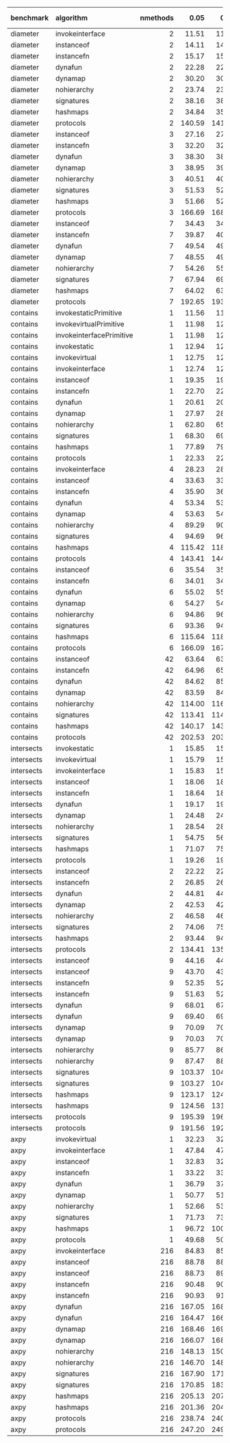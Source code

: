 |benchmark  |algorithm                | nmethods|   0.05|   0.50|   0.95|   mean| overhead 0.05| overhead 0.50| overhead 0.95| overhead mean| ns per op| overhead ns per op|
|:----------|:------------------------|--------:|------:|------:|------:|------:|-------------:|-------------:|-------------:|-------------:|---------:|------------------:|
|diameter   |invokeinterface          |        2|  11.51|  11.53|  11.55|  11.53|         -0.04|         -0.04|         -0.04|         -0.04|     11.00|              -2.49|
|diameter   |instanceof               |        2|  14.11|  14.15|  14.17|  14.14|          0.00|          0.00|          0.00|          0.00|     13.48|               0.00|
|diameter   |instancefn               |        2|  15.17|  15.22|  15.24|  15.20|          0.02|          0.02|          0.02|          0.02|     14.50|               1.02|
|diameter   |dynafun                  |        2|  22.28|  22.34|  22.39|  22.34|          0.12|          0.12|          0.12|          0.12|     21.30|               7.82|
|diameter   |dynamap                  |        2|  30.20|  30.52|  30.53|  30.37|          0.23|          0.24|          0.23|          0.23|     28.97|              15.49|
|diameter   |nohierarchy              |        2|  23.74|  23.94|  23.96|  23.86|          0.14|          0.14|          0.14|          0.14|     22.76|               9.27|
|diameter   |signatures               |        2|  38.16|  38.65|  39.03|  38.64|          0.35|          0.36|          0.35|          0.35|     36.85|              23.37|
|diameter   |hashmaps                 |        2|  34.84|  35.14|  35.42|  35.15|          0.30|          0.30|          0.30|          0.30|     33.52|              20.04|
|diameter   |protocols                |        2| 140.59| 141.15| 142.79| 141.73|          1.85|          1.84|          1.82|          1.84|    135.17|             121.69|
|diameter   |instanceof               |        3|  27.16|  27.22|  27.25|  27.21|          0.00|          0.00|          0.00|          0.00|     25.95|               0.00|
|diameter   |instancefn               |        3|  32.20|  32.33|  32.34|  32.27|          0.08|          0.08|          0.07|          0.07|     30.78|               4.82|
|diameter   |dynafun                  |        3|  38.30|  38.59|  38.94|  38.63|          0.17|          0.17|          0.17|          0.17|     36.85|              10.89|
|diameter   |dynamap                  |        3|  38.95|  39.05|  39.37|  39.16|          0.18|          0.17|          0.17|          0.17|     37.34|              11.39|
|diameter   |nohierarchy              |        3|  40.51|  40.88|  41.31|  41.00|          0.20|          0.20|          0.20|          0.20|     39.10|              13.14|
|diameter   |signatures               |        3|  51.53|  52.40|  53.09|  52.34|          0.36|          0.37|          0.37|          0.37|     49.91|              23.96|
|diameter   |hashmaps                 |        3|  51.66|  52.31|  53.01|  52.38|          0.37|          0.37|          0.37|          0.37|     49.95|              24.00|
|diameter   |protocols                |        3| 166.69| 168.31| 169.96| 168.42|          2.08|          2.08|          2.05|          2.06|    160.62|             134.67|
|diameter   |instanceof               |        7|  34.43|  34.53|  34.64|  34.54|          0.00|          0.00|          0.00|          0.00|     32.94|               0.00|
|diameter   |instancefn               |        7|  39.87|  40.26|  40.40|  40.14|          0.08|          0.09|          0.09|          0.09|     38.28|               5.35|
|diameter   |dynafun                  |        7|  49.54|  49.83|  50.74|  50.15|          0.24|          0.24|          0.24|          0.24|     47.83|              14.89|
|diameter   |dynamap                  |        7|  48.55|  49.51|  49.69|  49.11|          0.22|          0.23|          0.23|          0.22|     46.83|              13.90|
|diameter   |nohierarchy              |        7|  54.26|  55.03|  55.42|  54.85|          0.31|          0.32|          0.31|          0.31|     52.31|              19.37|
|diameter   |signatures               |        7|  67.94|  69.85|  70.51|  69.27|          0.52|          0.55|          0.54|          0.53|     66.06|              33.12|
|diameter   |hashmaps                 |        7|  64.02|  63.80|  65.85|  65.02|          0.46|          0.45|          0.47|          0.46|     62.01|              29.07|
|diameter   |protocols                |        7| 192.65| 193.90| 196.12| 194.48|          2.47|          2.46|          2.41|          2.44|    185.47|             152.53|
|contains   |invokestaticPrimitive    |        1|  11.56|  11.76|  11.80|  11.70|          0.00|          0.00|          0.00|          0.00|     11.16|               0.00|
|contains   |invokevirtualPrimitive   |        1|  11.98|  12.00|  12.01|  12.00|          0.00|          0.00|          0.00|          0.00|     11.44|               0.00|
|contains   |invokeinterfacePrimitive |        1|  11.98|  12.02|  12.01|  12.00|          0.00|          0.00|          0.00|          0.00|     11.44|               0.00|
|contains   |invokestatic             |        1|  12.94|  12.98|  12.99|  12.97|         -0.02|         -0.02|         -0.02|         -0.02|     12.37|              -6.14|
|contains   |invokevirtual            |        1|  12.75|  12.77|  12.79|  12.77|         -0.02|         -0.02|         -0.02|         -0.02|     12.17|              -6.33|
|contains   |invokeinterface          |        1|  12.74|  12.77|  12.78|  12.76|         -0.02|         -0.02|         -0.02|         -0.02|     12.17|              -6.34|
|contains   |instanceof               |        1|  19.35|  19.42|  19.45|  19.40|          0.00|          0.00|          0.00|          0.00|     18.50|               0.00|
|contains   |instancefn               |        1|  22.70|  22.82|  22.86|  22.78|          0.01|          0.01|          0.01|          0.01|     21.73|               3.23|
|contains   |dynafun                  |        1|  20.61|  20.69|  21.02|  20.77|          0.00|          0.00|          0.00|          0.00|     19.80|               1.30|
|contains   |dynamap                  |        1|  27.97|  28.12|  28.48|  28.24|          0.02|          0.02|          0.02|          0.02|     26.93|               8.43|
|contains   |nohierarchy              |        1|  62.80|  65.08|  65.31|  64.17|          0.12|          0.13|          0.12|          0.12|     61.19|              42.69|
|contains   |signatures               |        1|  68.30|  69.90|  71.67|  70.13|          0.14|          0.14|          0.14|          0.14|     66.88|              48.38|
|contains   |hashmaps                 |        1|  77.89|  79.03|  81.74|  79.80|          0.16|          0.16|          0.17|          0.17|     76.10|              57.60|
|contains   |protocols                |        1|  22.33|  22.42|  22.50|  22.43|          0.01|          0.01|          0.01|          0.01|     21.39|               2.89|
|contains   |invokeinterface          |        4|  28.23|  28.28|  28.36|  28.30|         -0.01|         -0.01|         -0.01|         -0.01|     26.99|              -5.19|
|contains   |instanceof               |        4|  33.63|  33.83|  33.84|  33.74|          0.00|          0.00|          0.00|          0.00|     32.18|               0.00|
|contains   |instancefn               |        4|  35.90|  36.14|  36.18|  36.05|          0.00|          0.00|          0.00|          0.00|     34.38|               2.20|
|contains   |dynafun                  |        4|  53.34|  53.86|  54.19|  53.78|          0.04|          0.04|          0.04|          0.04|     51.29|              19.11|
|contains   |dynamap                  |        4|  53.63|  54.16|  54.46|  54.04|          0.04|          0.04|          0.04|          0.04|     51.54|              19.36|
|contains   |nohierarchy              |        4|  89.29|  90.17|  91.72|  90.48|          0.11|          0.10|          0.11|          0.11|     86.29|              54.11|
|contains   |signatures               |        4|  94.69|  96.95|  97.68|  96.31|          0.12|          0.12|          0.12|          0.12|     91.85|              59.67|
|contains   |hashmaps                 |        4| 115.42| 118.06| 121.74| 118.49|          0.15|          0.16|          0.16|          0.16|    113.00|              80.82|
|contains   |protocols                |        4| 143.41| 144.76| 145.33| 144.39|          0.21|          0.21|          0.20|          0.21|    137.70|             105.52|
|contains   |instanceof               |        6|  35.54|  35.69|  35.77|  35.67|          0.00|          0.00|          0.00|          0.00|     34.01|               0.00|
|contains   |instancefn               |        6|  34.01|  34.13|  34.24|  34.14|          0.00|          0.00|          0.00|          0.00|     32.56|              -1.46|
|contains   |dynafun                  |        6|  55.02|  55.41|  56.10|  55.56|          0.04|          0.04|          0.04|          0.04|     52.99|              18.97|
|contains   |dynamap                  |        6|  54.27|  54.65|  54.91|  54.62|          0.04|          0.03|          0.03|          0.03|     52.09|              18.08|
|contains   |nohierarchy              |        6|  94.86|  96.96|  97.68|  96.33|          0.11|          0.11|          0.11|          0.11|     91.87|              57.85|
|contains   |signatures               |        6|  93.36|  94.71|  96.56|  94.90|          0.11|          0.11|          0.11|          0.11|     90.50|              56.49|
|contains   |hashmaps                 |        6| 115.64| 118.28| 120.90| 118.41|          0.15|          0.15|          0.15|          0.15|    112.93|              78.91|
|contains   |protocols                |        6| 166.09| 167.71| 168.41| 167.33|          0.25|          0.24|          0.24|          0.24|    159.58|             125.57|
|contains   |instanceof               |       42|  63.64|  63.94|  64.20|  63.94|          0.00|          0.00|          0.00|          0.00|     60.97|               0.00|
|contains   |instancefn               |       42|  64.96|  65.43|  65.69|  65.35|          0.00|          0.00|          0.00|          0.00|     62.32|               1.34|
|contains   |dynafun                  |       42|  84.62|  85.17|  85.96|  85.27|          0.04|          0.04|          0.04|          0.04|     81.32|              20.34|
|contains   |dynamap                  |       42|  83.59|  84.33|  84.65|  84.15|          0.04|          0.04|          0.04|          0.04|     80.25|              19.28|
|contains   |nohierarchy              |       42| 114.00| 116.02| 117.09| 115.61|          0.10|          0.10|          0.10|          0.10|    110.26|              49.28|
|contains   |signatures               |       42| 113.41| 114.80| 116.39| 114.96|          0.10|          0.10|          0.10|          0.10|    109.64|              48.66|
|contains   |hashmaps                 |       42| 140.17| 143.44| 145.27| 142.76|          0.15|          0.15|          0.15|          0.15|    136.15|              75.17|
|contains   |protocols                |       42| 202.53| 203.99| 205.99| 204.20|          0.27|          0.27|          0.27|          0.27|    194.74|             133.76|
|intersects |invokestatic             |        1|  15.85|  15.87|  16.28|  16.03|         -0.01|         -0.01|         -0.02|         -0.01|     15.28|              -2.85|
|intersects |invokevirtual            |        1|  15.79|  15.82|  15.88|  15.84|         -0.01|         -0.01|         -0.02|         -0.01|     15.10|              -3.03|
|intersects |invokeinterface          |        1|  15.83|  15.88|  15.91|  15.87|         -0.01|         -0.01|         -0.02|         -0.01|     15.13|              -3.00|
|intersects |instanceof               |        1|  18.06|  18.08|  25.15|  19.01|          0.00|          0.00|          0.00|          0.00|     18.13|               0.00|
|intersects |instancefn               |        1|  18.64|  18.73|  21.80|  19.59|          0.00|          0.00|         -0.01|          0.00|     18.68|               0.55|
|intersects |dynafun                  |        1|  19.17|  19.28|  19.34|  19.25|          0.00|          0.00|         -0.01|          0.00|     18.36|               0.23|
|intersects |dynamap                  |        1|  24.48|  24.58|  24.89|  24.70|          0.02|          0.02|          0.00|          0.01|     23.56|               5.43|
|intersects |nohierarchy              |        1|  28.54|  28.93|  29.05|  28.80|          0.02|          0.03|          0.01|          0.02|     27.47|               9.33|
|intersects |signatures               |        1|  54.75|  56.14|  57.02|  55.88|          0.09|          0.09|          0.07|          0.09|     53.29|              35.16|
|intersects |hashmaps                 |        1|  71.07|  75.35|  76.71|  74.39|          0.13|          0.13|          0.12|          0.13|     70.95|              52.82|
|intersects |protocols                |        1|  19.26|  19.35|  19.40|  19.33|          0.00|          0.00|         -0.01|          0.00|     18.43|               0.30|
|intersects |instanceof               |        2|  22.22|  22.29|  22.41|  22.32|          0.00|          0.00|          0.00|          0.00|     21.28|               0.00|
|intersects |instancefn               |        2|  26.85|  26.94|  27.04|  26.94|          0.01|          0.01|          0.01|          0.01|     25.69|               4.41|
|intersects |dynafun                  |        2|  44.81|  44.96|  45.59|  45.26|          0.04|          0.04|          0.04|          0.04|     43.16|              21.88|
|intersects |dynamap                  |        2|  42.53|  42.96|  43.24|  42.90|          0.04|          0.04|          0.04|          0.04|     40.91|              19.63|
|intersects |nohierarchy              |        2|  46.58|  46.79|  46.99|  46.81|          0.04|          0.04|          0.04|          0.04|     44.65|              23.36|
|intersects |signatures               |        2|  74.06|  75.34|  76.35|  75.30|          0.09|          0.09|          0.09|          0.09|     71.81|              50.53|
|intersects |hashmaps                 |        2|  93.44|  94.64|  97.33|  95.36|          0.12|          0.13|          0.13|          0.13|     90.94|              69.66|
|intersects |protocols                |        2| 134.41| 135.56| 136.06| 135.29|          0.20|          0.20|          0.20|          0.20|    129.02|             107.74|
|intersects |instanceof               |        9|  44.16|  44.36|  44.57|  44.38|          0.00|          0.00|          0.00|          0.00|     42.33|               0.00|
|intersects |instanceof               |        9|  43.70|  43.81|  44.01|  43.87|          0.00|          0.00|          0.00|          0.00|     41.84|               0.00|
|intersects |instancefn               |        9|  52.35|  52.85|  53.04|  52.71|          0.01|          0.01|          0.01|          0.01|     50.27|               7.94|
|intersects |instancefn               |        9|  51.63|  52.12|  52.25|  51.95|          0.01|          0.01|          0.01|          0.01|     49.55|               7.71|
|intersects |dynafun                  |        9|  68.01|  67.88|  69.21|  68.57|          0.04|          0.04|          0.04|          0.04|     65.39|              23.07|
|intersects |dynafun                  |        9|  69.40|  69.84|  70.55|  70.00|          0.05|          0.05|          0.05|          0.05|     66.75|              24.92|
|intersects |dynamap                  |        9|  70.09|  70.86|  71.30|  70.74|          0.04|          0.05|          0.05|          0.05|     67.47|              25.14|
|intersects |dynamap                  |        9|  70.03|  70.95|  71.14|  70.63|          0.05|          0.05|          0.05|          0.05|     67.36|              25.53|
|intersects |nohierarchy              |        9|  85.77|  86.18|  86.92|  86.34|          0.07|          0.07|          0.07|          0.07|     82.34|              40.02|
|intersects |nohierarchy              |        9|  87.47|  88.29|  88.69|  88.13|          0.08|          0.08|          0.08|          0.08|     84.04|              42.21|
|intersects |signatures               |        9| 103.37| 104.49| 106.23| 104.83|          0.10|          0.10|          0.11|          0.10|     99.98|              57.65|
|intersects |signatures               |        9| 103.27| 104.21| 106.54| 105.01|          0.11|          0.11|          0.11|          0.11|    100.14|              58.31|
|intersects |hashmaps                 |        9| 123.17| 124.60| 128.68| 126.02|          0.14|          0.14|          0.14|          0.14|    120.18|              77.85|
|intersects |hashmaps                 |        9| 124.56| 131.13| 132.60| 127.96|          0.15|          0.16|          0.16|          0.15|    122.03|              80.20|
|intersects |protocols                |        9| 195.39| 196.53| 198.49| 197.07|          0.26|          0.26|          0.26|          0.26|    187.94|             145.61|
|intersects |protocols                |        9| 191.56| 192.26| 193.92| 192.82|          0.27|          0.27|          0.26|          0.27|    183.88|             142.05|
|axpy       |invokevirtual            |        1|  32.23|  32.26|  32.77|  32.35|          0.00|          0.00|          0.00|          0.00|     30.85|              -0.63|
|axpy       |invokeinterface          |        1|  47.84|  47.96|  48.34|  48.11|          0.05|          0.05|          0.05|          0.05|     45.88|              14.39|
|axpy       |instanceof               |        1|  32.83|  32.98|  33.17|  33.02|          0.00|          0.00|          0.00|          0.00|     31.49|               0.00|
|axpy       |instancefn               |        1|  33.22|  33.44|  33.57|  33.39|          0.00|          0.00|          0.00|          0.00|     31.85|               0.36|
|axpy       |dynafun                  |        1|  36.79|  37.20|  37.79|  37.33|          0.01|          0.01|          0.01|          0.01|     35.60|               4.11|
|axpy       |dynamap                  |        1|  50.77|  51.32|  52.16|  51.51|          0.06|          0.06|          0.06|          0.06|     49.12|              17.64|
|axpy       |nohierarchy              |        1|  52.66|  53.75|  54.43|  53.48|          0.06|          0.06|          0.06|          0.06|     51.01|              19.52|
|axpy       |signatures               |        1|  71.73|  73.25|  74.90|  73.37|          0.12|          0.12|          0.12|          0.12|     69.97|              38.49|
|axpy       |hashmaps                 |        1|  96.72| 100.49| 101.78|  99.23|          0.20|          0.21|          0.21|          0.20|     94.64|              63.15|
|axpy       |protocols                |        1|  49.68|  50.19|  50.70|  50.27|          0.05|          0.05|          0.05|          0.05|     47.94|              16.45|
|axpy       |invokeinterface          |      216|  84.83|  85.91|  86.39|  85.63|         -0.01|         -0.01|         -0.01|         -0.01|     81.66|              -4.04|
|axpy       |instanceof               |      216|  88.78|  88.86|  90.82|  89.86|          0.00|          0.00|          0.00|          0.00|     85.70|               0.00|
|axpy       |instanceof               |      216|  88.73|  89.94|  90.64|  89.70|          0.00|          0.00|          0.00|          0.00|     85.55|               0.00|
|axpy       |instancefn               |      216|  90.48|  90.73|  92.51|  91.55|          0.00|          0.00|          0.00|          0.00|     87.31|               1.61|
|axpy       |instancefn               |      216|  90.93|  91.84|  93.55|  92.30|          0.00|          0.00|          0.01|          0.00|     88.02|               2.48|
|axpy       |dynafun                  |      216| 167.05| 168.59| 169.91| 168.58|          0.15|          0.15|          0.14|          0.15|    160.77|              75.07|
|axpy       |dynafun                  |      216| 164.47| 166.40| 167.17| 165.89|          0.14|          0.14|          0.14|          0.14|    158.20|              72.65|
|axpy       |dynamap                  |      216| 168.46| 169.98| 172.76| 170.65|          0.15|          0.15|          0.15|          0.15|    162.75|              77.05|
|axpy       |dynamap                  |      216| 166.07| 168.34| 170.78| 168.37|          0.15|          0.15|          0.15|          0.15|    160.57|              75.02|
|axpy       |nohierarchy              |      216| 148.13| 150.58| 150.93| 149.67|          0.11|          0.11|          0.11|          0.11|    142.74|              57.04|
|axpy       |nohierarchy              |      216| 146.70| 148.30| 148.97| 147.81|          0.11|          0.11|          0.11|          0.11|    140.96|              55.41|
|axpy       |signatures               |      216| 167.90| 171.16| 173.43| 170.69|          0.15|          0.15|          0.15|          0.15|    162.79|              77.08|
|axpy       |signatures               |      216| 170.85| 183.94| 184.24| 175.00|          0.15|          0.18|          0.17|          0.16|    166.90|              81.35|
|axpy       |hashmaps                 |      216| 205.13| 207.12| 212.80| 209.21|          0.22|          0.22|          0.22|          0.22|    199.52|             113.81|
|axpy       |hashmaps                 |      216| 201.36| 204.50| 207.93| 204.71|          0.21|          0.21|          0.22|          0.22|    195.22|             109.68|
|axpy       |protocols                |      216| 238.74| 240.13| 241.46| 240.10|          0.28|          0.28|          0.28|          0.28|    228.97|             143.27|
|axpy       |protocols                |      216| 247.20| 249.04| 251.55| 249.40|          0.30|          0.30|          0.30|          0.30|    237.85|             152.30|
